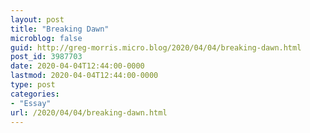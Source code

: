 ```yaml
---
layout: post
title: "Breaking Dawn"
microblog: false
guid: http://greg-morris.micro.blog/2020/04/04/breaking-dawn.html
post_id: 3987703
date: 2020-04-04T12:44:00-0000
lastmod: 2020-04-04T12:44:00-0000
type: post
categories:
- "Essay"
url: /2020/04/04/breaking-dawn.html
---
```


